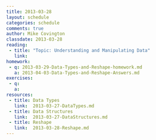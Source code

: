 ```yaml
---
title: 2013-03-28
layout: schedule
categories: schedule
comments: true
author: Mike Covington
classdate: 2013-03-28
reading:
 - title: "Topic: Understanding and Manipulating Data"
   link:
homework:
 - q: 2013-03-29-Data-Types-and-Reshape-homework.md
   a: 2013-04-03-Data-Types-and-Reshape-Answers.md
exercises:
 - q:
   a:
resources:
 - title: Data Types
   link:  2013-03-27-DataTypes.md
 - title: Data Structures
   link:  2013-03-27-DataStructures.md
 - title: Reshape
   link:  2013-03-28-Reshape.md
---
```

